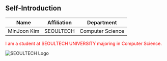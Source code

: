 ## Self-Introduction

 Name       | Affiliation      | Department         |
|------------|------------------|--------------------|
| MinJoon Kim | SEOULTECH | Computer Science   |

<span style = "color:red;">I am a student at SEOULTECH UNIVERSITY majoring in Computer Science.</span>

![SEOULTECH Logo](https://www.seoultech.ac.kr/site/www/images/intro/img_ui01_01.gif)
